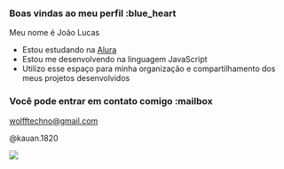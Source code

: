 ### Boas vindas ao meu perfil :blue_heart

Meu nome é João Lucas 

- Estou estudando na [Alura](https://www.alura.com.br)
- Estou me desenvolvendo na linguagem JavaScript
- Utilizo esse espaço para minha organização e compartilhamento dos meus projetos desenvolvidos

### Você pode entrar em contato comigo :mailbox

wolfftechno@gmail.com

@kauan.1820

![](https://media1.tenor.com/m/EpWGVvZPbnwAAAAd/mujikcboro-seriymujik.gif)
